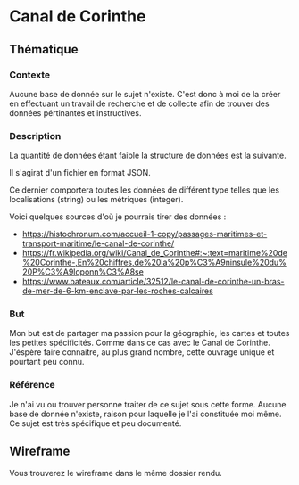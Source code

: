 # Canal de Corinthe

## Thématique

### Contexte
Aucune base de donnée sur le sujet n'existe. C'est donc à moi de la créer en effectuant un travail de recherche et de collecte afin de trouver des données pértinantes et instructives. 


### Description
La quantité de données étant faible la structure de données est la suivante.

Il s'agirat d'un fichier en format JSON.

Ce dernier comportera toutes les données de différent type telles que les localisations (string) ou les métriques (integer).


Voici quelques sources d'où je pourrais tirer des données :
- https://histochronum.com/accueil-1-copy/passages-maritimes-et-transport-maritime/le-canal-de-corinthe/
- https://fr.wikipedia.org/wiki/Canal_de_Corinthe#:~:text=maritime%20de%20Corinthe-,En%20chiffres,de%20la%20p%C3%A9ninsule%20du%20P%C3%A9loponn%C3%A8se
- https://www.bateaux.com/article/32512/le-canal-de-corinthe-un-bras-de-mer-de-6-km-enclave-par-les-roches-calcaires
    

### But
Mon but est de partager ma passion pour la géographie, les cartes et toutes les petites spécificités. Comme dans ce cas avec le Canal de Corinthe. J'éspère faire connaitre, au plus grand nombre, cette ouvrage unique et pourtant peu connu. 


### Référence
Je n'ai vu ou trouver personne traiter de ce sujet sous cette forme. Aucune base de donnée n'existe, raison pour laquelle je l'ai constituée moi même. Ce sujet est très spécifique et peu documenté. 



## Wireframe
Vous trouverez le wireframe dans le même dossier rendu.
